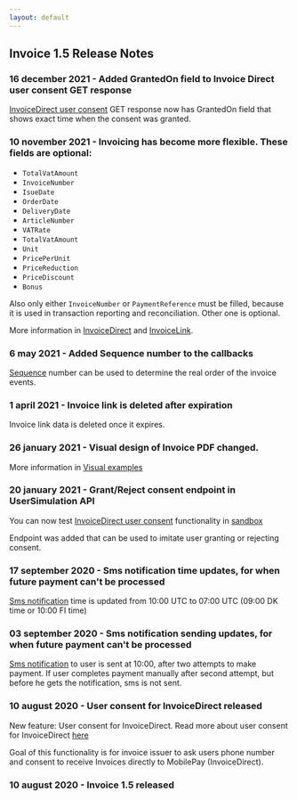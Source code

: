 ```yaml
---
layout: default
---
```


## Invoice 1.5 Release Notes
### <a name="response_code"></a> 16 december 2021 - Added GrantedOn field to Invoice Direct user consent GET response
[InvoiceDirect user consent](https://mobilepaydev.github.io/MobilePay-Invoice/api_reference#direct-invoice-consent) GET response now has GrantedOn field that shows exact time when the consent was granted.

### <a name="response_code"></a> 10 november 2021 - Invoicing has become more flexible. These fields are optional:
<ul>
<li><code>TotalVatAmount</code></li>
<li><code>InvoiceNumber</code></li>
<li><code>IsueDate</code></li>
<li><code>OrderDate</code></li>
<li><code>DeliveryDate</code></li>
<li><code>ArticleNumber</code></li>
<li><code>VATRate</code></li>
<li><code>TotalVatAmount</code></li>
<li><code>Unit</code></li>
<li><code>PricePerUnit</code></li>
<li><code>PriceReduction</code></li>
<li><code>PriceDiscount</code></li>
<li><code>Bonus</code></li>
</ul>

Also only either <code>InvoiceNumber</code> or <code>PaymentReference</code> must be filled, because it is used in transaction reporting and reconciliation. Other one is optional.

More information in [InvoiceDirect](https://mobilepaydev.github.io/MobilePay-Invoice/api_reference#direct) and [InvoiceLink](https://mobilepaydev.github.io/MobilePay-Invoice/api_reference#link).

### <a name="response_code"></a> 6 may 2021 - Added Sequence number to the callbacks
[Sequence](callbacks#sequence_note) number can be used to determine the real order of the invoice events.

### <a name="response_code"></a> 1 april 2021 - Invoice link is deleted after expiration
Invoice link data is deleted once it expires.

### <a name="response_code"></a> 26 january 2021 - Visual design of Invoice PDF changed.
More information in [Visual examples](https://mobilepaydev.github.io/MobilePay-Invoice/visual_examples)

### <a name="response_code"></a> 20 january 2021 - Grant/Reject consent endpoint in UserSimulation API
You can now test [InvoiceDirect user consent](https://mobilepaydev.github.io/MobilePay-Invoice/api_reference#direct-invoice-consent) functionality in [sandbox](https://sandbox-developer.mobilepay.dk/)

Endpoint was added that can be used to imitate user granting or rejecting consent.

### <a name="response_code"></a> 17 september 2020 - Sms notification time updates, for when future payment can't be processed
[Sms notification](https://mobilepaydev.github.io/MobilePay-Invoice/api_reference#validations) time is updated from 10:00 UTC to 07:00 UTC (09:00 DK time or 10:00 FI time)

### <a name="response_code"></a> 03 september 2020 - Sms notification sending updates, for when future payment can't be processed
[Sms notification](https://mobilepaydev.github.io/MobilePay-Invoice/api_reference#validations) to user is sent at 10:00, after two attempts to make payment. If user completes payment manually after second attempt, but before he gets the notification, sms is not sent. 

### <a name="response_code"></a> 10 august 2020 - User consent for InvoiceDirect released
New feature: User consent for InvoiceDirect. Read more about user consent for InvoiceDirect [here](https://mobilepaydev.github.io/MobilePay-Invoice/api_reference#direct-invoice-consent)

Goal of this functionality is for invoice issuer to ask users phone number and consent to receive Invoices directly to MobilePay (InvoiceDirect).

### <a name="response_code"></a> 10 august 2020 - Invoice 1.5 released
